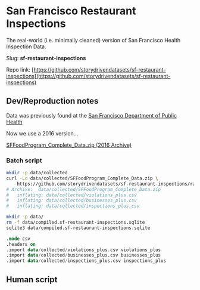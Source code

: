 # San Francisco Restaurant Inspections

The real-world (i.e. minimally cleaned) version of San Francisco Health Inspection Data.




Slug: **sf-restaurant-inspections**

Repo link: [https://github.com/storydrivendatasets/sf-restaurant-inspections](https://github.com/storydrivendatasets/sf-restaurant-inspections)






## Dev/Reproduction notes

Data was previously found at the [San Francisco Department of Public Health](https://www.sfdph.org/dph/EH/Food/Inspections.asp)

Now we use a 2016 version...

[SFFoodProgram_Complete_Data.zip (2016 Archive)](https://github.com/storydrivendatasets/sf-restaurant-inspections/raw/main/data/_archive/SFFoodProgram_Complete_Data.zip)


### Batch script

```sh
mkdir -p data/collected
curl -Lo data/collected/SFFoodProgram_Complete_Data.zip \
    https://github.com/storydrivendatasets/sf-restaurant-inspections/raw/main/data/_archive/SFFoodProgram_Complete_Data.zip
# Archive:  data/collected/SFFoodProgram_Complete_Data.zip
#   inflating: data/collected/violations_plus.csv  
#   inflating: data/collected/businesses_plus.csv  
#   inflating: data/collected/inspections_plus.csv  
```

```sh
mkdir -p data/
rm -f data/compiled.sf-restaurant-inspections.sqlite
sqlite3 data/compiled.sf-restaurant-inspections.sqlite  
```


```sql
.mode csv
.headers on
.import data/collected/violations_plus.csv violations_plus
.import data/collected/businesses_plus.csv businesses_plus
.import data/collected/inspections_plus.csv inspections_plus
```





## Human script




